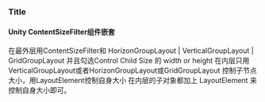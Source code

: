 <!-- content size filter -->
### Title

#### Unity ContentSizeFilter组件嵌套

在最外层用ContentSizeFilter和 HorizonGroupLayout | VerticalGroupLayout | GridGroupLayout
并且勾选Control Child Size 的 width or height
在内层只用VerticalGroupLayout或者HorizonGroupLayout或GridGroupLayout 控制子节点大小，用LayoutElement控制自身大小
在内层的子对象都加上 LayoutElement 来控制自身大小即可。
